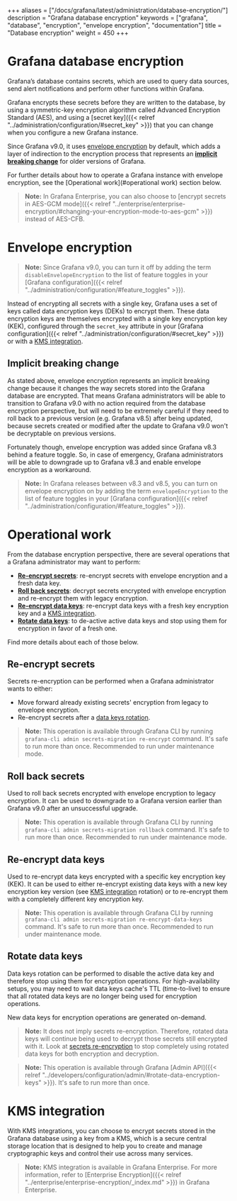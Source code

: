 +++
aliases = ["/docs/grafana/latest/administration/database-encryption/"]
description = "Grafana database encryption"
keywords = ["grafana", "database", "encryption", "envelope encryption", "documentation"]
title = "Database encryption"
weight = 450
+++

# Grafana database encryption

Grafana’s database contains secrets, which are used to query data sources, send alert notifications and perform other functions within Grafana.

Grafana encrypts these secrets before they are written to the database, by using a symmetric-key encryption algorithm called Advanced Encryption Standard (AES), and using a [secret key]({{< relref "../administration/configuration/#secret_key" >}}) that you can change when you configure a new Grafana instance.

Since Grafana v9.0, it uses [envelope encryption](#envelope-encryption) by default, which adds a layer of indirection to the
encryption process that represents an [**implicit breaking change**](#implicit-breaking-change) for older versions of Grafana.

For further details about how to operate a Grafana instance with envelope encryption, see the [Operational work](#operational work) section below.

> **Note:** In Grafana Enterprise, you can also choose to [encrypt secrets in AES-GCM mode]({{< relref "../enterprise/enterprise-encryption/#changing-your-encryption-mode-to-aes-gcm" >}}) instead of AES-CFB.

# Envelope encryption

> **Note:** Since Grafana v9.0, you can turn it off by adding the term `disableEnvelopeEncryption` to the list of
> feature toggles in your [Grafana configuration]({{< relref "../administration/configuration/#feature_toggles" >}}).

Instead of encrypting all secrets with a single key, Grafana uses a set of keys called data encryption keys (DEKs) to
encrypt them. These data encryption keys are themselves encrypted with a single key encryption key (KEK), configured
through the `secret_key` attribute in your
[Grafana configuration]({{< relref "../administration/configuration/#secret_key" >}}) or with a
[KMS integration](#kms-integration).

## Implicit breaking change

As stated above, envelope encryption represents an implicit breaking change because it changes the way secrets stored
into the Grafana database are encrypted. That means Grafana administrators will be able to transition to Grafana v9.0
with no action required from the database encryption perspective, but will need to be extremely careful if they need
to roll back to a previous version (e.g. Grafana v8.5) after being updated, because secrets created or modified after
the update to Grafana v9.0 won't be decryptable on previous versions.

Fortunately though, envelope encryption was added since Grafana v8.3 behind a feature toggle. So, in case of emergency,
Grafana administrators will be able to downgrade up to Grafana v8.3 and enable envelope encryption as a workaround.

> **Note:** In Grafana releases between v8.3 and v8.5, you can turn on envelope encryption on by adding the term
> `envelopeEncryption` to the list of feature toggles in your
> [Grafana configuration]({{< relref "../administration/configuration/#feature_toggles" >}}).

# Operational work

From the database encryption perspective, there are several operations that a Grafana administrator may want to perform:

- [**Re-encrypt secrets**](#re-encrypt-secrets): re-encrypt secrets with envelope encryption and a fresh data key.
- [**Roll back secrets**](#roll-back-secrets): decrypt secrets encrypted with envelope encryption and re-encrypt them with legacy encryption.
- [**Re-encrypt data keys**](#re-encrypt-data-keys): re-encrypt data keys with a fresh key encryption key and a [KMS integration](#kms-integration).
- [**Rotate data keys**](#rotate-data-keys): to de-active active data keys and stop using them for encryption in favor of a fresh one.

Find more details about each of those below.

## Re-encrypt secrets

Secrets re-encryption can be performed when a Grafana administrator wants to either:

- Move forward already existing secrets' encryption from legacy to envelope encryption.
- Re-encrypt secrets after a [data keys rotation](#rotate-data-keys).

> **Note:** This operation is available through Grafana CLI by running `grafana-cli admin secrets-migration re-encrypt`
> command. It's safe to run more than once. Recommended to run under maintenance mode.

## Roll back secrets

Used to roll back secrets encrypted with envelope encryption to legacy encryption. It can be used to downgrade to
a Grafana version earlier than Grafana v9.0 after an unsuccessful upgrade.

> **Note:** This operation is available through Grafana CLI by running `grafana-cli admin secrets-migration rollback`
> command. It's safe to run more than once. Recommended to run under maintenance mode.

## Re-encrypt data keys

Used to re-encrypt data keys encrypted with a specific key encryption key (KEK). It can be used to either re-encrypt
existing data keys with a new key encryption key version (see [KMS integration](#kms-integration) rotation) or to
re-encrypt them with a completely different key encryption key.

> **Note:** This operation is available through Grafana CLI by running `grafana-cli admin secrets-migration re-encrypt-data-keys`
> command. It's safe to run more than once. Recommended to run under maintenance mode.

## Rotate data keys

Data keys rotation can be performed to disable the active data key and therefore stop using them for encryption operations.
For high-availability setups, you may need to wait data keys cache's TTL (time-to-live) to ensure that all rotated data
keys are no longer being used for encryption operations.

New data keys for encryption operations are generated on-demand.

> **Note:** It does not imply secrets re-encryption. Therefore, rotated data keys will continue being used to decrypt
> those secrets still encrypted with it. Look at [secrets re-encryption](#re-encrypt-secrets) to stop completely using
> rotated data keys for both encryption and decryption.

> **Note:** This operation is available through Grafana [Admin API]({{< relref "../developers/configuration/admin/#rotate-data-encryption-keys" >}}).
> It's safe to run more than once.

# KMS integration

With KMS integrations, you can choose to encrypt secrets stored in the Grafana database using a key from a KMS, which is a secure central storage location that is designed to help you to create and manage cryptographic keys and control their use across many services.

> **Note:** KMS integration is available in Grafana Enterprise. For more information, refer to [Enterprise Encryption]({{< relref "../enterprise/enterprise-encryption/_index.md" >}}) in Grafana Enterprise.
